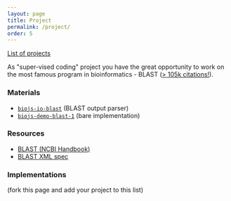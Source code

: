 ```yaml
---
layout: page
title: Project
permalink: /project/
order: 5
---
```


[List of projects](https://docs.google.com/document/d/1hlEFs-xdYxslWkx-fOQLsASscMLaKeqvnvgANCTJ0Z8/edit)

As "super-vised coding" project you have the great opportunity to work
on the most famous program in bioinformatics - BLAST ([> 105k citations!](http://scholar.google.com/citations?user=VRccPlQAAAAJ&hl=en)).

### Materials 

* [`biojs-io-blast`](https://github.com/greenify/biojs-io-blast) (BLAST output parser)
* [`biojs-demo-blast-1`](https://github.com/greenify/biojs-demo-blast-1) (bare implementation)

### Resources

* [BLAST (NCBI Handbook)](http://www.ncbi.nlm.nih.gov/books/NBK153387/)
* [BLAST XML spec](ftp://ftp.ncbi.nlm.nih.gov/blast/documents/xml/README.blxml)

### Implementations

(fork this page and add your project to this list)

